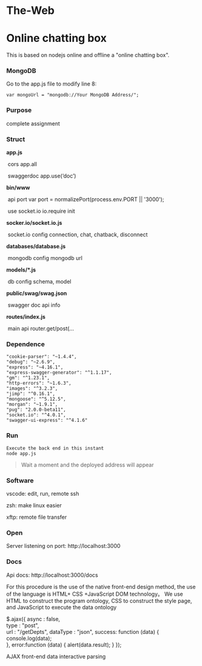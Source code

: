 # The-Web
# Online chatting box

This is based on nodejs online and offline a "online chatting box".

### MongoDB

Go to the app.js file to modify
line 8:

    var mongoUrl = "mongodb://Your MongoDB Address/";

### Purpose

complete assignment

### Struct

**app.js**      

​	cors              			 app.all

​    swaggerdoc         	app.use(‘doc’)

**bin/www**       

​	api port          	  	var port = normalizePort(process.env.PORT || '3000');

​    use socket.io       	io.require init

**socker.io/socket.io.js** 

​	socket.io config 		connection, chat, chatback, disconnect

**databases/database.js**

​    mongodb config      mongodb url

**models/\*.js**

​    db config       			schema, model

**public/swag/swag.json**

​    swagger doc          	api info

**routes/index.js**

​    main api          			router.get/post(...

### Dependence

    "cookie-parser": "~1.4.4",
    "debug": "~2.6.9",
    "express": "~4.16.1",
    "express-swagger-generator": "^1.1.17",
    "gm": "^1.23.1",
    "http-errors": "~1.6.3",
    "images": "^3.2.3",
    "jimp": "^0.16.1",
    "mongoose": "^5.12.5",
    "morgan": "~1.9.1",
    "pug": "2.0.0-beta11",
    "socket.io": "^4.0.1",
    "swagger-ui-express": "^4.1.6"

### Run
    Execute the back end in this instant
    node app.js

> Wait a moment and the deployed address will appear

### Software

vscode: edit, run, remote ssh

zsh: make linux easier

xftp: remote file transfer

### Open

Server listening on port: http://localhost:3000

### Docs

Api docs: http://localhost:3000/docs

For this procedure is the use of the native front-end design method, the use of the language is HTML+ CSS +JavaScript DOM technology。
We use HTML to construct the program ontology, CSS to construct the style page, and JavaScript to execute the data ontology

  $.ajax({
        async : false,    
        type : "post",    
        url : "/getDepts",
        dataType : "json",
        success: function (data) {
          console.log(data);  
        },
        error:function (data) {
            alert(data.result);
        }
    });


AJAX front-end data interactive parsing

